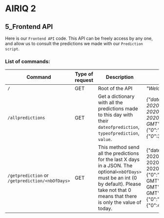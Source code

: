 # AIRIQ 2

## 5_Frontend API

Here is our `Frontend API` code. This API can be freely access by any one, and allow us to consult the predictions we made with our `Prediction script`.

### List of commands:

| Command                                          | Type of request | Description                                                  | Return example                                               |
| ------------------------------------------------ | --------------- | ------------------------------------------------------------ | ------------------------------------------------------------ |
| `/`                                              | GET             | Root of the API                                              | *"Welcome to our frontend API"*                              |
| `/allpredictions`                                | GET             | Get a dictionary with all the predictions made to this day with their `dateofprediction`, `typeofprediction`, `value`. | *{"dateofprediction":{"0":"Wed, 11 Mar 2020 00:00:00 GMT","1":"Tue, 10 Mar 2020 00:00:00 GMT","2":"Mon, 09 Mar 2020 00:00:00 GMT"},"typeofprediction":{"0":"J+3","1":"J+2","2":"J+1"},"value":{"0":3.0,"1":2.0,"2":2.0}}* |
| `/getprediction`  or `/getprediction/<nbOfDays>` | GET             | This method send all the predictions for the last X days in a JSON. The optional`<nbOfDays>` must be an int (0 by default). Please take not that 0 means that there is only the value of today. | {"dateofprediction":{"0":"Thu, 09 Apr 2020 00:00:00 GMT","1":"Wed, 08 Apr 2020 00:00:00 GMT","2":"Tue, 07 Apr 2020 00:00:00 GMT"},"insertdate":{"0":"Mon, 06 Apr 2020 00:00:00 GMT","1":"Mon, 06 Apr 2020 00:00:00 GMT","2":"Mon, 06 Apr 2020 00:00:00 GMT"},"typeofprediction":{"0":"J+3","1":"J+2","2":"J+1"},"value":{"0":4.59621,"1":4.46729,"2":3.7226}} |



